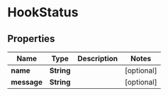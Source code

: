 

# HookStatus


## Properties

| Name | Type | Description | Notes |
|------------ | ------------- | ------------- | -------------|
|**name** | **String** |  |  [optional] |
|**message** | **String** |  |  [optional] |



